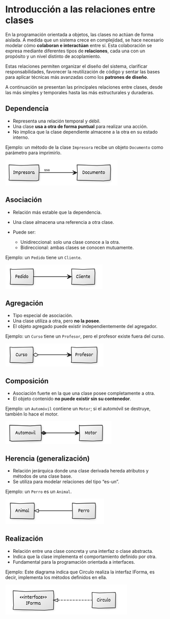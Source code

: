 # Introducción a las relaciones entre clases

En la programación orientada a objetos, las clases no actúan de forma aislada. A medida que un sistema crece en complejidad, se hace necesario modelar cómo **colaboran e interactúan** entre sí. Esta colaboración se expresa mediante diferentes tipos de **relaciones**, cada una con un propósito y un nivel distinto de acoplamiento.

Estas relaciones permiten organizar el diseño del sistema, clarificar responsabilidades, favorecer la reutilización de código y sentar las bases para aplicar técnicas más avanzadas como los **patrones de diseño**.

A continuación se presentan las principales relaciones entre clases, desde las más simples y temporales hasta las más estructurales y duraderas.

## Dependencia

* Representa una relación temporal y débil.
* Una clase **usa a otra de forma puntual** para realizar una acción.
* No implica que la clase dependiente almacene a la otra en su estado interno.

Ejemplo: un método de la clase `Impresora` recibe un objeto `Documento` como parámetro para imprimirlo.

![diagrama](img/diagrama1.png)

## Asociación

* Relación más estable que la dependencia.
* Una clase almacena una referencia a otra clase.
* Puede ser:

  * Unidireccional: solo una clase conoce a la otra.
  * Bidireccional: ambas clases se conocen mutuamente.

Ejemplo: un `Pedido` tiene un `Cliente`.

![diagrama](img/diagrama2.png)

## Agregación

* Tipo especial de asociación.
* Una clase utiliza a otra, pero **no la posee**.
* El objeto agregado puede existir independientemente del agregador.

Ejemplo: un `Curso` tiene un `Profesor`, pero el profesor existe fuera del curso.

![diagrama](img/diagrama3.png)

## Composición

* Asociación fuerte en la que una clase posee completamente a otra.
* El objeto contenido **no puede existir sin su contenedor**.

Ejemplo: un `Automóvil` contiene un `Motor`; si el automóvil se destruye, también lo hace el motor.

![diagrama](img/diagrama4.png)

## Herencia (generalización)

* Relación jerárquica donde una clase derivada hereda atributos y métodos de una clase base.
* Se utiliza para modelar relaciones del tipo “es-un”.

Ejemplo: un `Perro` es un `Animal`.

![diagrama](img/diagrama5.png)

## Realización

* Relación entre una clase concreta y una interfaz o clase abstracta.
* Indica que la clase implementa el comportamiento definido por otra.
* Fundamental para la programación orientada a interfaces.

Ejemplo: Este diagrama indica que Circulo realiza la interfaz IForma, es decir, implementa los métodos definidos en ella.

![diagrama](img/diagrama6.png)
